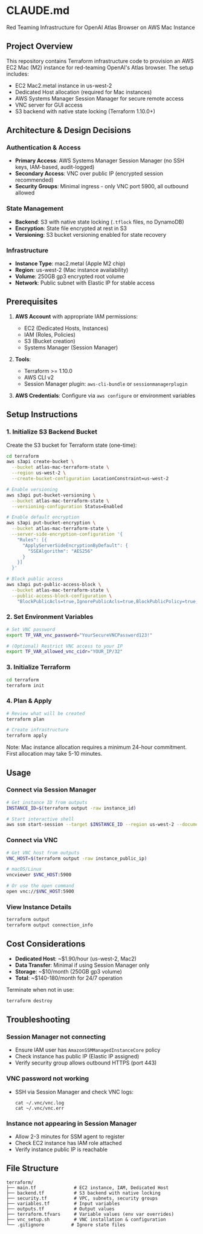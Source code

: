 # CLAUDE.md

Red Teaming Infrastructure for OpenAI Atlas Browser on AWS Mac Instance

## Project Overview

This repository contains Terraform infrastructure code to provision an AWS EC2 Mac (M2) instance for red-teaming OpenAI's Atlas browser. The setup includes:

- EC2 Mac2.metal instance in us-west-2
- Dedicated Host allocation (required for Mac instances)
- AWS Systems Manager Session Manager for secure remote access
- VNC server for GUI access
- S3 backend with native state locking (Terraform 1.10.0+)

## Architecture & Design Decisions

### Authentication & Access
- **Primary Access**: AWS Systems Manager Session Manager (no SSH keys, IAM-based, audit-logged)
- **Secondary Access**: VNC over public IP (encrypted session recommended)
- **Security Groups**: Minimal ingress - only VNC port 5900, all outbound allowed

### State Management
- **Backend**: S3 with native state locking (`.tflock` files, no DynamoDB)
- **Encryption**: State file encrypted at rest in S3
- **Versioning**: S3 bucket versioning enabled for state recovery

### Infrastructure
- **Instance Type**: mac2.metal (Apple M2 chip)
- **Region**: us-west-2 (Mac instance availability)
- **Volume**: 250GB gp3 encrypted root volume
- **Network**: Public subnet with Elastic IP for stable access

## Prerequisites

1. **AWS Account** with appropriate IAM permissions:
   - EC2 (Dedicated Hosts, Instances)
   - IAM (Roles, Policies)
   - S3 (Bucket creation)
   - Systems Manager (Session Manager)

2. **Tools**:
   - Terraform >= 1.10.0
   - AWS CLI v2
   - Session Manager plugin: `aws-cli-bundle` or `sessionmanagerplugin`

3. **AWS Credentials**: Configure via `aws configure` or environment variables

## Setup Instructions

### 1. Initialize S3 Backend Bucket

Create the S3 bucket for Terraform state (one-time):

```bash
cd terraform
aws s3api create-bucket \
  --bucket atlas-mac-terraform-state \
  --region us-west-2 \
  --create-bucket-configuration LocationConstraint=us-west-2

# Enable versioning
aws s3api put-bucket-versioning \
  --bucket atlas-mac-terraform-state \
  --versioning-configuration Status=Enabled

# Enable default encryption
aws s3api put-bucket-encryption \
  --bucket atlas-mac-terraform-state \
  --server-side-encryption-configuration '{
    "Rules": [{
      "ApplyServerSideEncryptionByDefault": {
        "SSEAlgorithm": "AES256"
      }
    }]
  }'

# Block public access
aws s3api put-public-access-block \
  --bucket atlas-mac-terraform-state \
  --public-access-block-configuration \
    "BlockPublicAcls=true,IgnorePublicAcls=true,BlockPublicPolicy=true,RestrictPublicBuckets=true"
```

### 2. Set Environment Variables

```bash
# Set VNC password
export TF_VAR_vnc_password="YourSecureVNCPassword123!"

# (Optional) Restrict VNC access to your IP
export TF_VAR_allowed_vnc_cidr="YOUR_IP/32"
```

### 3. Initialize Terraform

```bash
cd terraform
terraform init
```

### 4. Plan & Apply

```bash
# Review what will be created
terraform plan

# Create infrastructure
terraform apply
```

Note: Mac instance allocation requires a minimum 24-hour commitment. First allocation may take 5-10 minutes.

## Usage

### Connect via Session Manager

```bash
# Get instance ID from outputs
INSTANCE_ID=$(terraform output -raw instance_id)

# Start interactive shell
aws ssm start-session --target $INSTANCE_ID --region us-west-2 --document-name AWS-StartInteractiveCommand
```

### Connect via VNC

```bash
# Get VNC host from outputs
VNC_HOST=$(terraform output -raw instance_public_ip)

# macOS/Linux
vncviewer $VNC_HOST:5900

# Or use the open command
open vnc://$VNC_HOST:5900
```

### View Instance Details

```bash
terraform output
terraform output connection_info
```

## Cost Considerations

- **Dedicated Host**: ~$1.90/hour (us-west-2, Mac2)
- **Data Transfer**: Minimal if using Session Manager only
- **Storage**: ~$10/month (250GB gp3 volume)
- **Total**: ~$140-180/month for 24/7 operation

Terminate when not in use:

```bash
terraform destroy
```

## Troubleshooting

### Session Manager not connecting
- Ensure IAM user has `AmazonSSMManagedInstanceCore` policy
- Check instance has public IP (Elastic IP assigned)
- Verify security group allows outbound HTTPS (port 443)

### VNC password not working
- SSH via Session Manager and check VNC logs:
  ```
  cat ~/.vnc/vnc.log
  cat ~/.vnc/vnc.err
  ```

### Instance not appearing in Session Manager
- Allow 2-3 minutes for SSM agent to register
- Check EC2 instance has IAM role attached
- Verify instance public IP is reachable

## File Structure

```
terraform/
├── main.tf              # EC2 instance, IAM, Dedicated Host
├── backend.tf           # S3 backend with native locking
├── security.tf          # VPC, subnets, security groups
├── variables.tf         # Input variables
├── outputs.tf           # Output values
├── terraform.tfvars     # Variable values (env var overrides)
├── vnc_setup.sh         # VNC installation & configuration
└── .gitignore          # Ignore state files
```
